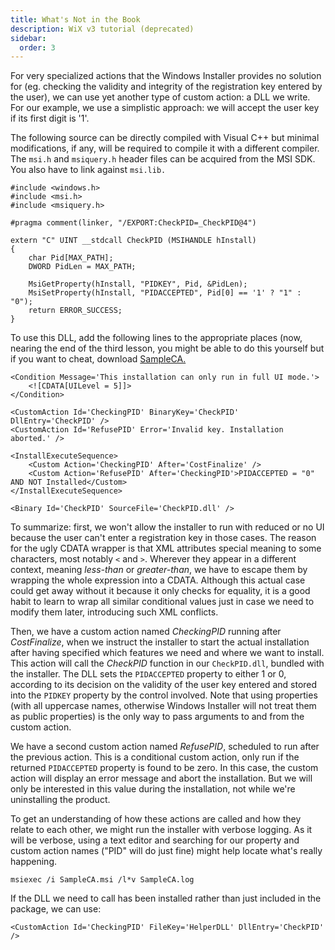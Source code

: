 ```yaml
---
title: What's Not in the Book
description: WiX v3 tutorial (deprecated)
sidebar:
  order: 3
---
```


For very specialized actions that the Windows Installer provides no solution for (eg. checking the validity and integrity of the registration key entered by the user), we can use yet another type of custom action: a DLL we write. For our example, we use a simplistic approach: we will accept the user key if its first digit is '1'.

The following source can be directly compiled with Visual C++ but minimal modifications, if any, will be required to compile it with a different compiler. The `msi.h` and `msiquery.h` header files can be acquired from the MSI SDK. You also have to link against `msi.lib.`

    #include <windows.h>
    #include <msi.h>
    #include <msiquery.h>

    #pragma comment(linker, "/EXPORT:CheckPID=_CheckPID@4")

    extern "C" UINT __stdcall CheckPID (MSIHANDLE hInstall) 
    {
        char Pid[MAX_PATH];
        DWORD PidLen = MAX_PATH;

        MsiGetProperty(hInstall, "PIDKEY", Pid, &PidLen);
        MsiSetProperty(hInstall, "PIDACCEPTED", Pid[0] == '1' ? "1" : "0");
        return ERROR_SUCCESS;
    }

To use this DLL, add the following lines to the appropriate places (now, nearing the end of the third lesson, you might be able to do this yourself but if you want to cheat, download <a href="/system/files/samples/SampleCA.zip">SampleCA.</a>

    <Condition Message='This installation can only run in full UI mode.'>
        <![CDATA[UILevel = 5]]>
    </Condition>

    <CustomAction Id='CheckingPID' BinaryKey='CheckPID' DllEntry='CheckPID' />
    <CustomAction Id='RefusePID' Error='Invalid key. Installation aborted.' />

    <InstallExecuteSequence>
        <Custom Action='CheckingPID' After='CostFinalize' />
        <Custom Action='RefusePID' After='CheckingPID'>PIDACCEPTED = "0" AND NOT Installed</Custom>
    </InstallExecuteSequence>

    <Binary Id='CheckPID' SourceFile='CheckPID.dll' />

To summarize: first, we won't allow the installer to run with reduced or no UI because the user can't enter a registration key in those cases. The reason for the ugly CDATA wrapper is that XML attributes special meaning to some characters, most notably `<` and `>`. Wherever they appear in a different context, meaning *less-than* or *greater-than*, we have to escape them by wrapping the whole expression into a CDATA. Although this actual case could get away without it because it only checks for equality, it is a good habit to learn to wrap all similar conditional values just in case we need to modify them later, introducing such XML conflicts.

Then, we have a custom action named *CheckingPID* running after *CostFinalize*, when we instruct the installer to start the actual installation after having specified which features we need and where we want to install. This action will call the *CheckPID* function in our `CheckPID.dll`, bundled with the installer. The DLL sets the `PIDACCEPTED` property to either 1 or 0, according to its decision on the validity of the user key entered and stored into the `PIDKEY` property by the control involved. Note that using properties (with all uppercase names, otherwise Windows Installer will not treat them as public properties) is the only way to pass arguments to and from the custom action.

We have a second custom action named *RefusePID*, scheduled to run after the previous action. This is a conditional custom action, only run if the returned `PIDACCEPTED` property is found to be zero. In this case, the custom action will display an error message and abort the installation. But we will only be interested in this value during the installation, not while we're uninstalling the product.

To get an understanding of how these actions are called and how they relate to each other, we might run the installer with verbose logging. As it will be verbose, using a text editor and searching for our property and custom action names ("PID" will do just fine) might help locate what's really happening.

    msiexec /i SampleCA.msi /l*v SampleCA.log

If the DLL we need to call has been installed rather than just included in the package, we can use:

    <CustomAction Id='CheckingPID' FileKey='HelperDLL' DllEntry='CheckPID' />
